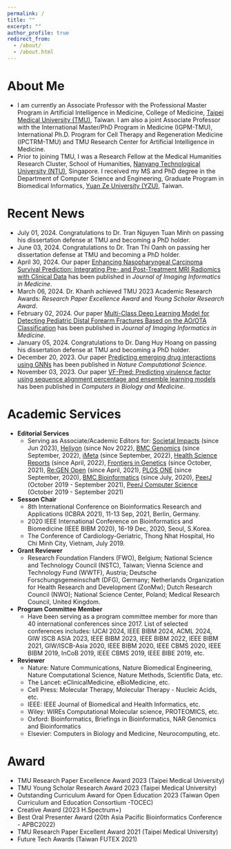 ```yaml
---
permalink: /
title: ""
excerpt: ""
author_profile: true
redirect_from: 
  - /about/
  - /about.html
---
```


# About Me
* I am currently an Associate Professor with the Professional Master Program in Artificial Intelligence in Medicine, College of Medicine, [Taipei Medical University (TMU)](https://aiim.tmu.edu.tw), Taiwan. I am also a joint Associate Professor with the International Master/PhD Program in Medicine (IGPM-TMU), International Ph.D. Program for Cell Therapy and Regeneration Medicine (IPCTRM-TMU) and TMU Research Center for Artificial Intelligence in Medicine.
* Prior to joining TMU, I was a Research Fellow at the Medical Humanities Research Cluster, School of Humanities, [Nanyang Technological University (NTU)](http://www.ntu.edu.sg), Singapore. I received my MS and PhD degree in the Department of Computer Science and Engineering, Graduate Program in Biomedical Informatics, [Yuan Ze University (YZU)](https://www.yzu.edu.tw/), Taiwan.

# Recent News
* July 01, 2024. Congratulations to Dr. Tran Nguyen Tuan Minh on passing his dissertation defense at TMU and becoming a PhD holder.
* June 03, 2024. Congratulations to Dr. Tran Thi Oanh on passing her dissertation defense at TMU and becoming a PhD holder.
* April 30, 2024. Our paper [Enhancing Nasopharyngeal Carcinoma Survival Prediction: Integrating Pre- and Post-Treatment MRI Radiomics with Clinical Data](https://doi.org/10.1007/s10278-024-01109-7) has been published in <i>Journal of Imaging Informatics in Medicine</i>.
* March 06, 2024. Dr. Khanh achieved TMU 2023 Academic Research Awards: <i>Research Paper Excellence Award</i> and <i>Young Scholar Research Award</i>.
* February 02, 2024. Our paper [Multi-Class Deep Learning Model for Detecting Pediatric Distal Forearm Fractures Based on the AO/OTA Classification](https://doi.org/10.1007/s10278-024-00968-4) has been published in <i>Journal of Imaging Informatics in Medicine</i>.
* January 05, 2024. Congratulations to Dr. Dang Huy Hoang on passing his dissertation defense at TMU and becoming a PhD holder.
* December 20, 2023. Our paper [Predicting emerging drug interactions using GNNs](https://www.nature.com/articles/s43588-023-00555-7) has been published in <i>Nature Computational Science</i>.
* November 03, 2023. Our paper [VF-Pred: Predicting virulence factor using sequence alignment percentage and ensemble learning models](https://doi.org/10.1016/j.compbiomed.2023.107662) has been published in <i>Computers in Biology and Medicine</i>.

# Academic Services
* <b>Editorial Services</b>
  * Serving as Associate/Academic Editors for: [Societal Impacts](https://www.sciencedirect.com/journal/societal-impacts) (since Jun 2023), [Heliyon](https://www.cell.com/heliyon/home) (since Nov 2022), [BMC Genomics](https://bmcgenomics.biomedcentral.com/) (since September, 2022), [iMeta](https://onlinelibrary.wiley.com/journal/2770596x) (since September, 2022), [Health Science Reports](https://onlinelibrary.wiley.com/journal/23988835) (since April, 2022), [Frontiers in Genetics](https://www.frontiersin.org/journals/genetics) (since October, 2021), [Re:GEN Open](https://home.liebertpub.com/regen) (since April, 2021), [PLOS ONE](https://journals.plos.org/plosone/) (since September, 2020), [BMC Bioinformatics](https://bmcbioinformatics.biomedcentral.com/) (since July, 2020), [PeerJ](https://peerj.com/) (October 2019 - September 2021), [PeerJ Computer Science](https://peerj.com/computer-science/) (October 2019 - September 2021)
* <b>Sesson Chair</b>
  * 8th International Conference on Bioinformatics Research and Applications (ICBRA 2021), 11-13 Sep, 2021, Berlin, Germany.
  * 2020 IEEE International Conference on Bioinformatics and Biomedicine (IEEE BIBM 2020), 16-19 Dec, 2020, Seoul, S.Korea.
  * The Conference of Cardiology-Geriatric, Thong Nhat Hospital, Ho Chi Minh City, Vietnam, July 2019.
* <b>Grant Reviewer</b>
  * Research Foundation Flanders (FWO), Belgium; National Science and Technology Council (NSTC), Taiwan; Vienna Science and Technology Fund (WWTF), Austria; Deutsche Forschungsgemeinschaft (DFG), Germany; Netherlands Organization for Health Research and Development (ZonMw); Dutch Research Council (NWO); National Science Center, Poland; Medical Research Council, United Kingdom.
* <b>Program Committee Member</b>
  * Have been serving as a program committee member for more than 40 international conferences since 2017. List of selected conferences includes: IJCAI 2024, IEEE BIBM 2024, ACML 2024, GIW ISCB ASIA 2023, IEEE BIBM 2023, IEEE BIBM 2022, IEEE BIBM 2021, GIW/ISCB-Asia 2020, IEEE BIBM 2020, IEEE CBMS 2020, IEEE BIBM 2019, InCoB 2019, IEEE CBMS 2019, IEEE BIBE 2019, etc.
* <b>Reviewer</b>
  * Nature: Nature Communications, Nature Biomedical Engineering, Nature Computational Science, Nature Methods, Scientific Data, etc.
  * The Lancet: eClinicalMedicine, eBioMedicine, etc.
  * Cell Press: Molecular Therapy, Molecular Therapy - Nucleic Acids, etc.
  * IEEE: IEEE Journal of Biomedical and Health Informatics, etc.
  * Wiley: WIREs Computational Molecular science, PROTEOMICS, etc.
  * Oxford: Bioinformatics, Briefings in Bioinformatics, NAR Genomics and Bioinformatics
  * Elsevier: Computers in Biology and Medicine, Neurocomputing, etc.
  
# Award
  * TMU Research Paper Excellence Award 2023 (Taipei Medical University)
  * TMU Young Scholar Research Award 2023 (Taipei Medical University)
  * Outstanding Curriculum Award for Open Education 2023 (Taiwan Open Curriculum and Education Consortium -TOCEC)
  * Creative Award (2023 H.Spectrum+)
  * Best Oral Presenter Award (20th Asia Pacific Bioinformatics Conference - APBC2022)
  * TMU Research Paper Excellent Award 2021 (Taipei Medical University)
  * Future Tech Awards (Taiwan FUTEX 2021)